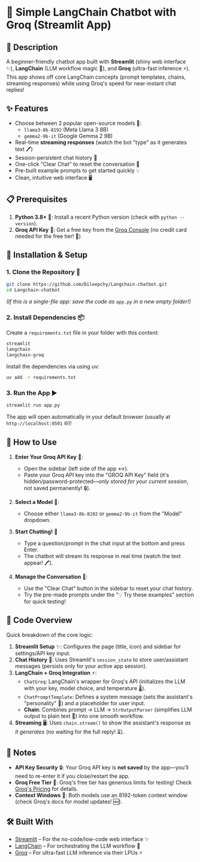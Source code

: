 # 🤖 Simple LangChain Chatbot with Groq (Streamlit App)

## 📝 Description
A beginner-friendly chatbot app built with **Streamlit** (shiny web interface ✨), **LangChain** (LLM workflow magic 🧙), and **Groq** (ultra-fast inference ⚡). This app shows off core LangChain concepts (prompt templates, chains, streaming responses) while using Groq's speed for near-instant chat replies!

## ✨ Features
- Choose between 2 popular open-source models 🧠:
  - `llama3-8b-8192` (Meta Llama 3 8B)
  - `gemma2-9b-it` (Google Gemma 2 9B)
- Real-time **streaming responses** (watch the bot "type" as it generates text 🖊️)
- Session-persistent chat history 📜
- One-click "Clear Chat" to reset the conversation 🧹
- Pre-built example prompts to get started quickly 💡
- Clean, intuitive web interface 🖥️

## 📋 Prerequisites
1. **Python 3.8+** 🐍: Install a recent Python version (check with `python --version`).
2. **Groq API Key** 🔑: Get a free key from the [Groq Console](https://console.groq.com/) (no credit card needed for the free tier! 🎉)

## 🚀 Installation & Setup

### 1. Clone the Repository 📂
```bash
git clone https://github.com/Dileepchy/Langchain-chatbot.git
cd Langchain-chatbot
```

*(If this is a single-file app: save the code as `app.py` in a new empty folder!)*

### 2. Install Dependencies 📦
Create a `requirements.txt` file in your folder with this content:
```txt
streamlit
langchain
langchain-groq
```

Install the dependencies via using uv:
```bash
uv add -r requirements.txt
```

### 3. Run the App ▶️
```bash
streamlit run app.py
```

The app will open automatically in your default browser (usually at `http://localhost:8501` 🌐)!

## 📖 How to Use
1. **Enter Your Groq API Key** 🔑:
   - Open the sidebar (left side of the app ↔️).
   - Paste your Groq API key into the "GROQ API Key" field (it's hidden/password-protected—*only stored for your current session*, not saved permanently! 🔒).

2. **Select a Model** 🧠:
   - Choose either `llama3-8b-8192` or `gemma2-9b-it` from the "Model" dropdown.

3. **Start Chatting!** 💬
   - Type a question/prompt in the chat input at the bottom and press Enter.
   - The chatbot will stream its response in real time (watch the text appear! 🖊️).

4. **Manage the Conversation** 🧹:
   - Use the "Clear Chat" button in the sidebar to reset your chat history.
   - Try the pre-made prompts under the "💡 Try these examples" section for quick testing!

## 🧩 Code Overview
Quick breakdown of the core logic:
1. **Streamlit Setup** ✨: Configures the page (title, icon) and sidebar for settings/API key input.
2. **Chat History** 📜: Uses Streamlit's `session_state` to store user/assistant messages (persists only for your active app session).
3. **LangChain + Groq Integration** ⚡:
   - `ChatGroq`: LangChain's wrapper for Groq's API (initializes the LLM with your key, model choice, and temperature 🌡️).
   - `ChatPromptTemplate`: Defines a system message (sets the assistant's "personality" 🤖) and a placeholder for user input.
   - **Chain**: Combines prompt → LLM → `StrOutputParser` (simplifies LLM output to plain text 📄) into one smooth workflow.
4. **Streaming** 🖥️: Uses `chain.stream()` to show the assistant's response *as it generates* (no waiting for the full reply! ⏳).

## 📌 Notes
- **API Key Security** 🔒: Your Groq API key is **not saved** by the app—you’ll need to re-enter it if you close/restart the app.
- **Groq Free Tier** 🎉: Groq's free tier has generous limits for testing! Check [Groq's Pricing](https://groq.com/pricing/) for details.
- **Context Windows** 📏: Both models use an 8192-token context window (check Groq's docs for model updates! 🆕).

## 🛠️ Built With
- [Streamlit](https://streamlit.io/) – For the no-code/low-code web interface ✨
- [LangChain](https://www.langchain.com/) – For orchestrating the LLM workflow 🧙
- [Groq](https://groq.com/) – For ultra-fast LLM inference via their LPUs ⚡
